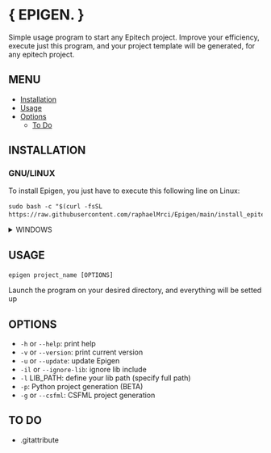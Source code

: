 # { EPIGEN. }

Simple usage program to start any Epitech project.
Improve your efficiency, execute just this program, and your project template will be generated, for any epitech project.

## MENU

-   [Installation](#installation)
-   [Usage](#usage)
-   [Options](#options)
    -   [To Do](#to-do)

## INSTALLATION

### GNU/LINUX

To install Epigen, you just have to execute this following line on Linux:

```
sudo bash -c "$(curl -fsSL https://raw.githubusercontent.com/raphaelMrci/Epigen/main/install_epitech_gen.sh)"
```

<details>
  <summary>WINDOWS</summary>

### WINDOWS

To install EPIGEN on your Windows computer, you must follow those steps:

-   Download Epigen project zipped folder [(download here)](https://github.com/raphaelMrci/Epigen/archive/refs/heads/main.zip)
-   Unzip it where you want (I suggest you to put it on your Program Files, but you are free on this point)
-   Add the program directory to the PATH: - Press Win button, and type `envir...`. Windows must suggest you something like `edit the system environment variables`. Open it.

![](assets/win_env.PNG)

-   Click on `Environment variables`.

![](assets/win_properties.PNG)

-   You will see a window with your user variables. Under this field, click on `Path` variable.

![](assets/win_env_vars.PNG)

-   A list will appear. Click on a blank field, and write your Epigen folder path.

![](assets/win_path.PNG)

<details>
    <summary>For clean installation (optional)</summary>
The Windows installation is not perfect. Some files are useless, so you can remove them.

-   .github
-   .git
-   assets
-   epitech_gen.sh
-   install_epitech_gen.sh
-   READEME.md
-   uninstaller.sh
</details>
Congratulations, you can now use Epigen on your Windows device !
</details>

## USAGE

`epigen project_name [OPTIONS]`

Launch the program on your desired directory, and everything will be setted up

## OPTIONS

-   `-h` or `--help`: print help
-   `-v` or `--version`: print current version
-   `-u` or `--update`: update Epigen
-   `-il` or `--ignore-lib`: ignore lib include
-   `-l` LIB_PATH: define your lib path (specify full path)
-   `-p`: Python project generation (BETA)
-   `-g` or `--csfml`: CSFML project generation

## TO DO

-   .gitattribute
